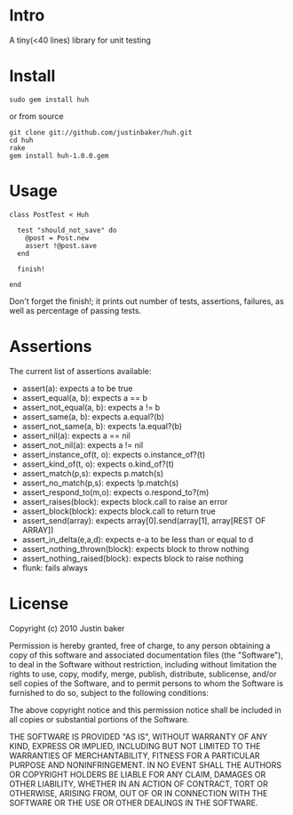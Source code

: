 Intro
=========

A tiny(<40 lines) library for unit testing

Install
=========

    sudo gem install huh

or from source

    git clone git://github.com/justinbaker/huh.git
    cd huh
    rake
    gem install huh-1.0.0.gem

Usage
=========

    class PostTest < Huh
    
      test "should_not_save" do
        @post = Post.new 
        assert !@post.save
      end

      finish!

    end

Don't forget the finish!; it prints out number of tests, assertions, failures, as well as percentage of passing tests.

Assertions
============

The current list of assertions available:

- assert(a): expects a to be true 
- assert_equal(a, b): expects a == b
- assert_not_equal(a, b): expects a != b
- assert_same(a, b): expects a.equal?(b)
- assert_not_same(a, b): expects !a.equal?(b)
- assert_nil(a): expects a == nil
- assert_not_nil(a): expects a != nil
- assert_instance_of(t, o): expects o.instance_of?(t)
- assert_kind_of(t, o): expects o.kind_of?(t)
- assert_match(p,s): expects p.match(s)
- assert_no_match(p,s): expects !p.match(s)
- assert_respond_to(m,o): expects o.respond_to?(m)
- assert_raises(block): expects block.call to raise an error
- assert_block(block): expects block.call to return true
- assert_send(array): expects array[0].send(array[1], array[REST OF ARRAY])
- assert_in_delta(e,a,d): expects e-a to be less than or equal to d
- assert_nothing_thrown(block): expects block to throw nothing
- assert_nothing_raised(block): expects block to raise nothing
- flunk: fails always

License
===========
Copyright (c) 2010 Justin baker

Permission is hereby granted, free of charge, to any person obtaining
a copy of this software and associated documentation files (the
"Software"), to deal in the Software without restriction, including
without limitation the rights to use, copy, modify, merge, publish,
distribute, sublicense, and/or sell copies of the Software, and to
permit persons to whom the Software is furnished to do so, subject to
the following conditions:

The above copyright notice and this permission notice shall be
included in all copies or substantial portions of the Software.

THE SOFTWARE IS PROVIDED "AS IS", WITHOUT WARRANTY OF ANY KIND,
EXPRESS OR IMPLIED, INCLUDING BUT NOT LIMITED TO THE WARRANTIES OF
MERCHANTABILITY, FITNESS FOR A PARTICULAR PURPOSE AND
NONINFRINGEMENT. IN NO EVENT SHALL THE AUTHORS OR COPYRIGHT HOLDERS BE
LIABLE FOR ANY CLAIM, DAMAGES OR OTHER LIABILITY, WHETHER IN AN ACTION
OF CONTRACT, TORT OR OTHERWISE, ARISING FROM, OUT OF OR IN CONNECTION
WITH THE SOFTWARE OR THE USE OR OTHER DEALINGS IN THE SOFTWARE.
